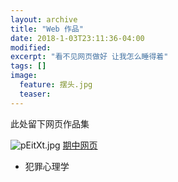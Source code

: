 ```yaml
---
layout: archive
title: "Web 作品"
date: 2018-1-03T23:11:36-04:00
modified:
excerpt: "看不见网页做好 让我怎么睡得着"
tags: []
image: 
  feature: 摆头.jpg
  teaser:
---
```


此处留下网页作品集

![pEitXt.jpg](https://s1.ax1x.com/2018/01/06/pEitXt.jpg)
[期中网页](https://kannroy.github.io/portfolio/期中网页)
- 犯罪心理学

